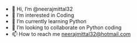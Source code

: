 - 👋 Hi, I’m @neerajmittal32
- 👀 I’m interested in Coding
- 🌱 I’m currently learning Python
- 💞️ I’m looking to collaborate on Python coding
- 📫 How to reach me neerajmittal32@hotmail.com

<!---
neerajmittal32/neerajmittal32 is a ✨ special ✨ repository because its `README.md` (this file) appears on your GitHub profile.
You can click the Preview link to take a look at your changes.
--->
